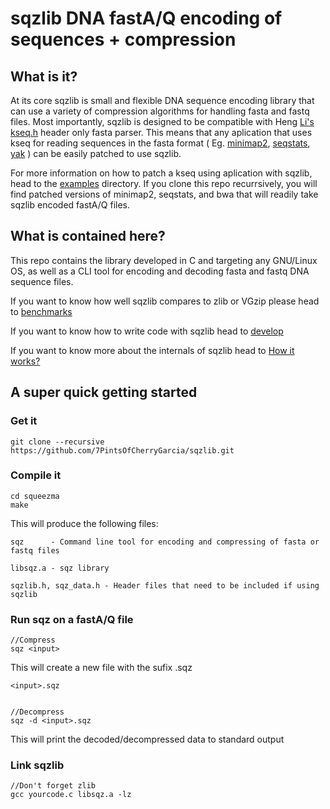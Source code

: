 # sqzlib DNA fastA/Q encoding of sequences + compression

## What is it?
At its core sqzlib is small and flexible DNA sequence encoding library that can use a variety of compression algorithms for handling fasta and fastq files.
Most importantly, sqzlib is designed to be compatible with Heng [Li's kseq.h](www.example.com) header only fasta parser. This means that any aplication that uses
kseq for reading sequences in the fasta format ( Eg. [minimap2](www.example.com), [seqstats](www.example.com), [yak](www.example.com) ) can be easily patched to
use sqzlib.

For more information on how to patch a kseq using aplication with sqzlib, head to the [examples](www.example.com) directory. If you clone this repo recurrsively,
you will find patched versions of minimap2, seqstats, and bwa that will readily take sqzlib encoded fastA/Q files. 

## What is contained here?
This repo contains the library developed in C and targeting any GNU/Linux OS, as well as a CLI tool for encoding and decoding fasta and fastq DNA sequence files.

If you want to know how well sqzlib compares to zlib or VGzip please head to [benchmarks](www.example.com)

If you want to know how to write code with sqzlib head to [develop](www.example.com)

If you want to know more about the internals of sqzlib head to [How it works?](www.example.com)

## A super quick getting started 

### Get it

    git clone --recursive https://github.com/7PintsOfCherryGarcia/sqzlib.git

### Compile it

    cd squeezma
    make

This will produce the following files:

    sqz      - Command line tool for encoding and compressing of fasta or fastq files
    
    libsqz.a - sqz library
    
    sqzlib.h, sqz_data.h - Header files that need to be included if using sqzlib

### Run sqz on a fastA/Q file

    //Compress
    sqz <input>
    
This will create a new file with the sufix .sqz

    <input>.sqz


    //Decompress
    sqz -d <input>.sqz
    
This will print the decoded/decompressed data to standard output

### Link sqzlib 

    //Don't forget zlib
    gcc yourcode.c libsqz.a -lz



